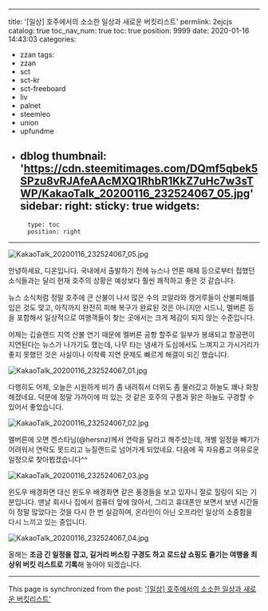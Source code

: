 
---
title: '[일상] 호주에서의 소소한 일상과 새로운 버킷리스트'
permlink: 2ejcjs
catalog: true
toc_nav_num: true
toc: true
position: 9999
date: 2020-01-16 14:43:03
categories:
- zzan
tags:
- zzan
- sct
- sct-kr
- sct-freeboard
- liv
- palnet
- steemleo
- union
- upfundme
- dblog
thumbnail: 'https://cdn.steemitimages.com/DQmf5qbek5SPzu8vRJAfeAAcMXQ1RhbR1KkZ7uHc7w3sTWP/KakaoTalk_20200116_232524067_05.jpg'
sidebar:
    right:
        sticky: true
widgets:
    -
        type: toc
        position: right
---


![KakaoTalk_20200116_232524067_05.jpg](https://cdn.steemitimages.com/DQmf5qbek5SPzu8vRJAfeAAcMXQ1RhbR1KkZ7uHc7w3sTWP/KakaoTalk_20200116_232524067_05.jpg)

안녕하세요, 디온입니다. 국내에서 출발하기 전에 뉴스나 언론 매체 등으로부터 접했던 소식들과는 달리 현재 호주의 상황은 예상보다 훨씬 쾌적하고 좋은 것 같습니다. 

뉴스 소식처럼 정말 호주에 큰 산불이 나서 많은 수의 코알라와 캥거루들이 산불피해를 입은 것도 맞고, 아직까지 완전히 피해 복구가 완료된 것은 아니지만 시드니, 멜버른 등을 포함해서 일상적으로 여행객들이 찾는 곳에서는 크게 체감이 되지 않는 수준입니다. 

어제는 깁슬랜드 지역 산불 연기 때문에 멜버른 공항 할주로 일부가 봉쇄되고 항공편이 지연된다는 뉴스가 나가기도 했는데, 나무 타는 냄새가 도심에서도 느껴지고 가시거리가 좋지 못했던 것은 사실이나 이착륙 지연 문제도 빠르게 해결이 되긴 했습니다.

![KakaoTalk_20200116_232524067_01.jpg](https://cdn.steemitimages.com/DQmY2nqE9EsFH9QpULVKKKqg4m9aXKRJRaPnJgeXDZZhHrn/KakaoTalk_20200116_232524067_01.jpg)

다행히도 어제, 오늘은 시원하게 비가 좀 내려줘서 더위도 좀 물러갔고 하늘도 꽤나 화창해졌네요. 덕분에 정말 가까이에 떠 있는 것 같은 호주의 구름과 맑은 하늘도 구경할 수 있어서 좋았습니다.

![KakaoTalk_20200116_232524067_02.jpg](https://cdn.steemitimages.com/DQmXfMhBvX7ZY1uMgQxbvoduUEQVpEfLB9wZPYKQyTAMzju/KakaoTalk_20200116_232524067_02.jpg)

멜버른에 오면 켄스타님(@hersnz)께서 연락을 달라고 해주셨는데, 개별 일정을 빼기가 어려워서 연락도 못드리고 뉴질랜드로 넘어가게 되었네요. 다음에 꼭 자유롭고 여유로운 일정으로 찾아뵙겠습니다^^

![KakaoTalk_20200116_232524067_03.jpg](https://cdn.steemitimages.com/DQmZiq3p9apogCngEtX3v5v3ix9jQciXMMmzCatoahJAa5J/KakaoTalk_20200116_232524067_03.jpg)

윈도우 배경화면 대신 윈도우 배경화면 같은 풍경들을 보고 있자니 절로 힐링이 되는 기분입니다. 맨날 회사나 집에서 컴퓨터 앞에 앉아서, 그리고 휴대폰만 보면서 보낸 시간들이 정말 많았다는 것을 다시 한 번 실감하며, 온라인이 아닌 오프라인 일상의 소중함을 다시 느끼고 있는 중입니다.

![KakaoTalk_20200116_232524067_04.jpg](https://cdn.steemitimages.com/DQmWKxbTzdYjCA245u2paknBt9uTm2wxnXj3au7McJFSkiU/KakaoTalk_20200116_232524067_04.jpg)

올해는 **조금 긴 일정을 잡고, 길거리 버스킹 구경도 하고 로드샵 쇼핑도 즐기는 여행을 최상위 버킷 리스트로 기록**해 놓아야 되겠습니다.

- - -

This page is synchronized from the post: ['[일상] 호주에서의 소소한 일상과 새로운 버킷리스트'](https://steemit.com/@donekim/2ejcjs)
